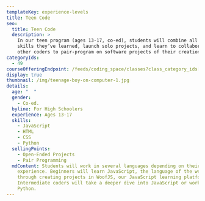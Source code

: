 ```yaml
---
templateKey: experience-levels
title: Teen Code
seo:
  title: Teen Code
  description: >
    In our teen program (ages 13-17, co-ed), students will combine all the
    skills they’ve learned, launch solo projects, and learn to collaborate with
    other coders to pair-program on software projects of their creation.
categoryIds:
  - 49
courseOfferingEndpoint: /feeds/coding_space/classes?class_category_ids[]=49
display: true
thumbnail: /img/teenage-boy-on-computer-1.jpg
details:
  age: "  "
  gender:
    - Co-ed.
  byline: For High Schoolers
  experience: Ages 13-17
  skills:
    - JavaScript
    - HTML
    - CSS
    - Python
  sellingPoints:
    - Open-Ended Projects
    - Pair Programming
  mdContent: Students will work in several languages depending on their
    experience. Beginners will learn JavaScript, the language of the web,
    through creating projects in WoofJS, our JavaScript learning platform.
    Intermediate coders will take a deeper dive into JavaScript or work in
    Python.
---
```

